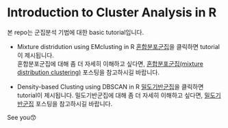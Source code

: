 # Introduction to Cluster Analysis in R

본 repo는 군집분석 기법에 대한 basic tutorial입니다.

-  Mixture distridution using EMclusting in R
[혼합분포군집](https://eeyem.github.io/EMclust/EMclust.html)을 클릭하면 tutorial이 제시됩니다.   
혼합분포군집에 대해 좀 더 자세히 이해하고 싶다면, [혼합분포군집(mixture distribution clustering)](https://syj9700.tistory.com/39?category=850753) 포스팅을 참고하시길 바랍니다.   


-  Density-based Clusting using DBSCAN in R
[밀도기반군집](https://eeyem.github.io/EMclust/Density-based-Clust.html)을 클릭하면 tutorial이 제시됩니다.
밀도기반군집에 대해 좀 더 자세히 이해하고 싶다면, [밀도기반군집](https://syj9700.tistory.com/40?category=850753) 포스팅을 참고하시길 바랍니다. 

See you😙
